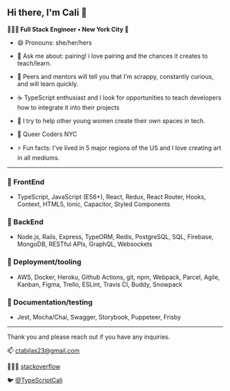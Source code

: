 
## Hi there, I'm Cali 👋

<b>👩🏽‍💻 Full Stack Engineer • New York City 🗽</b>


- 😄 Pronouns: she/her/hers

- 💬  Ask me about: pairing! i love pairing and the chances it creates to teach/learn.

- 🦊  Peers and mentors will tell you that I'm scrappy, constantly curious, and will learn quickly.

- ☕  TypeScript enthusiast and I look for opportunities to teach developers how to integrate it into their projects
  
- 👑  I try to help other young women create their own spaces in tech.

- 🌈  Queer Coders NYC
  
- ⚡ Fun facts: I've lived in 5 major regions of the US and I love creating art in all mediums.
 

----


### 🦑 FrontEnd
- TypeScript, JavaScript (ES6+), React, Redux, React Router, Hooks, Context, HTML5, Ionic, Capacitor, Styled Components

### 🐘 BackEnd
- Node.js, Rails, Express, TypeORM, Redis, PostgreSQL, SQL, Firebase, MongoDB, RESTful APIs, GraphQL, Websockets

### 🐳 Deployment/tooling
- AWS, Docker, Heroku, Github Actions, git, npm, Webpack, Parcel, Agile, Kanban, Figma, Trello, ESLint, Travis CI, Buddy, Snowpack

### 🔭 Documentation/testing
- Jest, Mocha/Chai, Swagger, Storybook, Puppeteer, Frisby

---




Thank you and please reach out if you have any inquiries.

📫  ctabilas23@gmail.com

🙋🏾‍♀️  [stackoverflow](https://stackoverflow.com/users/11556625/calitab)

🐦  [@TypeScriptCali](https://twitter.com/TypeScriptCali)


<!--
**cali3192/cali3192** is a ✨ _special_ ✨ repository because its `README.md` (this file) appears on your GitHub profile.

Here are some ideas to get you started:

- 🔭 I’m currently working on ...
- 🌱 I’m currently learning ...
- 👯 I’m looking to collaborate on ...
- 🤔 I’m looking for help with ...
- 💬 Ask me about ...
- 📫 How to reach me: ...
- 😄 Pronouns: ...
- ⚡ Fun fact: ...

### 🪝 FrontEnd

### 🐘 BackEnd

### 🐳 DevOps

-->


